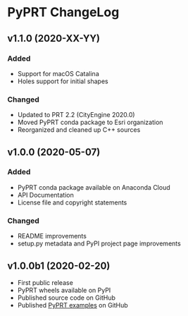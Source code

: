 # PyPRT ChangeLog

## v1.1.0 (2020-XX-YY)

### Added
* Support for macOS Catalina
* Holes support for initial shapes

### Changed
* Updated to PRT 2.2 (CityEngine 2020.0)
* Moved PyPRT conda package to Esri organization
* Reorganized and cleaned up C++ sources

## v1.0.0 (2020-05-07)

### Added

* PyPRT conda package available on Anaconda Cloud
* API Documentation
* License file and copyright statements

### Changed

* README improvements
* setup.py metadata and PyPI project page improvements

## v1.0.0b1 (2020-02-20)

* First public release
* PyPRT wheels available on PyPI
* Published source code on GitHub
* Published [PyPRT examples](https://github.com/Esri/pyprt-examples) on GitHub